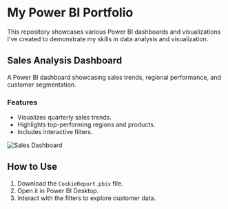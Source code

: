 # My Power BI Portfolio

This repository showcases various Power BI dashboards and visualizations I've created to demonstrate my skills in data analysis and visualization.

## Sales Analysis Dashboard
A Power BI dashboard showcasing sales trends, regional performance, and customer segmentation.

### Features
- Visualizes quarterly sales trends.
- Highlights top-performing regions and products.
- Includes interactive filters.

![Sales Dashboard](sales-dashboard-preview.png)
## How to Use
1. Download the `CookieReport.pbix` file.
2. Open it in Power BI Desktop.
3. Interact with the filters to explore customer data.

